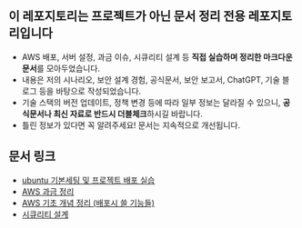 ##  이 레포지토리는 프로젝트가 아닌 문서 정리 전용 레포지토리입니다

- AWS 배포, 서버 설정, 과금 이슈, 시큐리티 설계 등 **직접 실습하며 정리한 마크다운 문서**를 모아두었습니다.
- 내용은 저의 시나리오, 보안 설계 경험, 공식문서, 보안 보고서, ChatGPT, 기술 블로그 등을 바탕으로 작성되었습니다.
- 기술 스택의 버전 업데이트, 정책 변경 등에 따라 일부 정보는 달라질 수 있으니, **공식문서나 최신 자료로 반드시 더블체크**하시길 바랍니다.
- 틀린 정보가 있다면 꼭 알려주세요! 문서는 지속적으로 개선됩니다.


## 문서 링크
- [ubuntu 기본세팅 및 프로젝트 배포 실습](https://github.com/yoon0416/document/blob/main/AWS%20Ubuntu%20%EA%B8%B0%EB%B3%B8%20%EC%84%B8%ED%8C%85%20%EB%B0%8F%20%EC%8B%A4%EC%8A%B5.md)
- [AWS 과금 정리](https://github.com/yoon0416/document/blob/main/aws%20%EA%B3%BC%EA%B8%88%20%EC%A0%95%EB%A6%AC.md)
- [AWS 기초 개념 정리 (배포시 쓸 기능들)](https://github.com/yoon0416/document/blob/main/AWS%20%EA%B8%B0%EC%B4%88%20%EA%B0%9C%EB%85%90(%EB%B0%B0%ED%8F%AC%EB%8B%A8%EA%B3%84).md)
- [시큐리티 설계](https://github.com/yoon0416/document/blob/main/%EC%8B%9C%ED%81%90%EB%A6%AC%ED%8B%B0%20%EA%B8%B0%EC%B4%88%20%EC%84%A4%EA%B3%84%20%EC%A0%95%EB%A6%AC.md)
